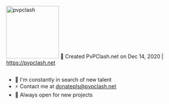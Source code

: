 
<img src="https://i.imgur.com/aEshh9c.png" alt="pvpclash" width="142" /> 🌱 Created PvPClash.net on Dec 14, 2020 | https://pvpclash.net
##

- 👯 I'm constantly in search of new talent
- ⚡ Contact me at donatepls@pvpclash.net
- 🏢 Always open for new projects
